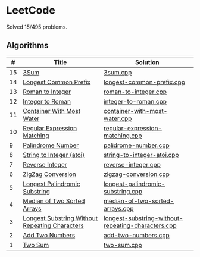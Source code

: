 # LeetCode

Solved 15/495 problems.

## Algorithms

\# | Title | Solution
-- | -- | --
15 | [3Sum](https://leetcode.com/problems/3sum) | [3sum.cpp](15.3Sum/3sum.cpp)
14 | [Longest Common Prefix](https://leetcode.com/problems/longest-common-prefix) | [longest-common-prefix.cpp](14.Longest_Common_Prefix/longest-common-prefix.cpp)
13 | [Roman to Integer](https://leetcode.com/problems/roman-to-integer) | [roman-to-integer.cpp](13.Roman_to_Integer/roman-to-integer.cpp)
12 | [Integer to Roman](https://leetcode.com/problems/integer-to-roman) | [integer-to-roman.cpp](12.Integer_to_Roman/integer-to-roman.cpp)
11 | [Container With Most Water](https://leetcode.com/problems/container-with-most-water) | [container-with-most-water.cpp](11.Container_With_Most_Water/container-with-most-water.cpp)
10 | [Regular Expression Matching](https://leetcode.com/problems/regular-expression-matching) | [regular-expression-matching.cpp](10.Regular_Expression_Matching/regular-expression-matching.cpp)
9 | [Palindrome Number](https://leetcode.com/problems/palindrome-number) | [palidrome-number.cpp](9.Palindrome_Number/palidrome-number.cpp)
8 | [String to Integer (atoi)](https://leetcode.com/problems/string-to-integer-atoi) | [string-to-integer-atoi.cpp](8.String_to_Integer_atoi/string-to-integer-atoi.cpp)
7 | [Reverse Integer](https://leetcode.com/problems/reverse-integer) | [reverse-integer.cpp](7.Reverse_Integer/reverse-integer.cpp)
6 | [ZigZag Conversion](https://leetcode.com/problems/zigzag-conversion) | [zigzag-conversion.cpp](6.ZigZag_Conversion/zigzag-conversion.cpp)
5 | [Longest Palindromic Substring](https://leetcode.com/problems/longest-palindromic-substring) | [longest-palindromic-substring.cpp](5.Longest_Palindromic_Substring/longest-palindromic-substring.cpp)
4 | [Median of Two Sorted Arrays](https://leetcode.com/problems/median-of-two-sorted-arrays) | [median-of-two-sorted-arrays.cpp](4.Median_of_Two_Sorted_Arrays/median-of-two-sorted-arrays.cpp)
3 | [Longest Substring Without Repeating Characters](https://leetcode.com/problems/longest-substring-without-repeating-characters) | [longest-substring-without-repeating-characters.cpp](3.Longest_Substring_Without_Repeating_Characters/longest-substring-without-repeating-characters.cpp)
2 | [Add Two Numbers](https://leetcode.com/problems/add-two-numbers) | [add-two-numbers.cpp](2.Add_Two_Numbers/add-two-numbers.cpp)
1 | [Two Sum](https://leetcode.com/problems/two-sum) | [two-sum.cpp](1.Two_Sum/two-sum.cpp)
